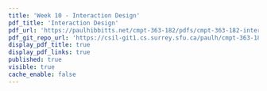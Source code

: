 ```yaml
---
title: 'Week 10 - Interaction Design'
pdf_title: 'Interaction Design'
pdf_url: 'https://paulhibbitts.net/cmpt-363-182/pdfs/cmpt-363-182-interaction-design.pdf'
pdf_git_repo_url: 'https://csil-git1.cs.surrey.sfu.ca/paulh/cmpt-363-182-slides/blob/master/interaction-design/slides.md'
display_pdf_title: true
display_pdf_links: true
published: true
visible: true
cache_enable: false
---
```


